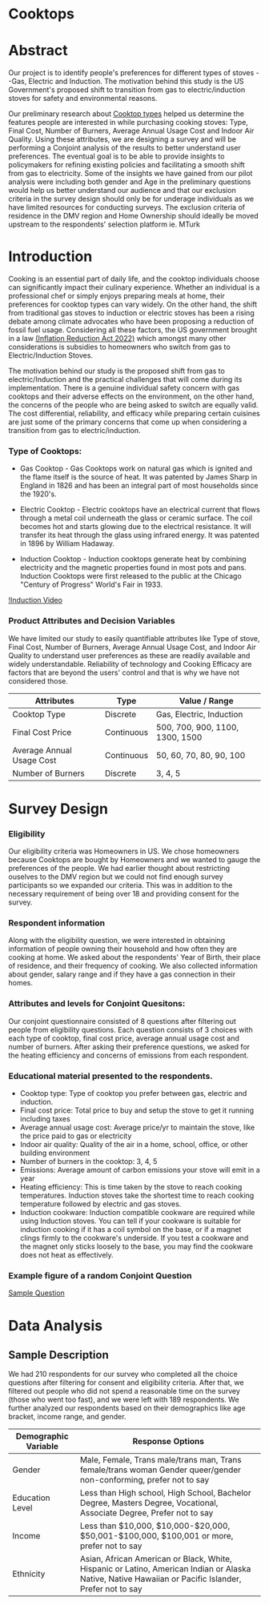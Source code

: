 # Cooktops
# Abstract

Our project is to identify people's preferences for different types of stoves --Gas, Electric and Induction. The motivation behind this study is the US Government's proposed shift to transition from gas to electric/induction stoves for safety and environmental reasons.

Our preliminary research about [Cooktop types](https://docs.google.com/spreadsheets/d/1t7P-EwncM1di8XoGIacFEEggvDJcXtPfUdSaPnEAlM4/edit?usp=sharing) helped us determine the features people are interested in while purchasing cooking stoves: Type, Final Cost, Number of Burners, Average Annual Usage Cost and Indoor Air Quality. Using these attributes, we are designing a survey and will be performing a Conjoint analysis of the results to better understand user preferences. The eventual goal is to be able to provide insights to policymakers for refining existing policies and facilitating a smooth shift from gas to electricity. Some of the insights we have gained from our pilot analysis were including both gender and Age in the preliminary questions would help us better understand our audience and that our exclusion criteria in the survey design should only be for underage individuals as we have limited resources for conducting surveys. The exclusion criteria of residence in the DMV region and Home Ownership should ideally be moved upstream to the respondents' selection platform ie. MTurk

# Introduction

Cooking is an essential part of daily life, and the cooktop individuals choose can significantly impact their culinary experience. Whether an individual is a professional chef or simply enjoys preparing meals at home, their preferences for cooktop types can vary widely. On the other hand, the shift from traditional gas stoves to induction or electric stoves has been a rising debate among climate advocates who have been proposing a reduction of fossil fuel usage. Considering all these factors, the US government brought in a law [(Inflation Reduction Act 2022)](https://www.democrats.senate.gov/imo/media/doc/inflation_reduction_act_of_2022.pdf) which amongst many other considerations is subsidies to homeowners who switch from gas to Electric/Induction Stoves.

The motivation behind our study is the proposed shift from gas to electric/Induction and the practical challenges that will come during its implementation. There is a genuine individual safety concern with gas cooktops and their adverse effects on the environment, on the other hand, the concerns of the people who are being asked to switch are equally valid. The cost differential, reliability, and efficacy while preparing certain cuisines are just some of the primary concerns that come up when considering a transition from gas to electric/induction.

### Type of Cooktops:

-   Gas Cooktop - Gas Cooktops work on natural gas which is ignited and the flame itself is the source of heat. It was patented by James Sharp in England in 1826 and has been an integral part of most households since the 1920's.

-   Electric Cooktop - Electric cooktops have an electrical current that flows through a metal coil underneath the glass or ceramic surface. The coil becomes hot and starts glowing due to the electrical resistance. It will transfer its heat through the glass using infrared energy. It was patented in 1896 by William Hadaway.

-   Induction Cooktop - Induction cooktops generate heat by combining electricity and the magnetic properties found in most pots and pans. Induction Cooktops were first released to the public at the Chicago "Century of Progress" World's Fair in 1933.

[!Induction Video](https://www.youtube.com/watch?v=wu1Rcfonxps)


### Product Attributes and Decision Variables

We have limited our study to easily quantifiable attributes like Type of stove, Final Cost, Number of Burners, Average Annual Usage Cost, and Indoor Air Quality to understand user preferences as these are readily available and widely understandable. Reliability of technology and Cooking Efficacy are factors that are beyond the users' control and that is why we have not considered those.

| Attributes                | Type       | Value / Range                   |
|---------------------------|------------|---------------------------------|
| Cooktop Type              | Discrete   | Gas, Electric, Induction        |
| Final Cost Price          | Continuous | 500, 700, 900, 1100, 1300, 1500 |
| Average Annual Usage Cost | Continuous | 50, 60, 70, 80, 90, 100         |
| Number of Burners         | Discrete   | 3, 4, 5                         |

# Survey Design

### Eligibility

Our eligibility criteria was Homeowners in US. We chose homeowners because Cooktops are bought by Homeowners and we wanted to gauge the preferences of the people. We had earlier thought about restricting ouselves to the DMV region but we could not find enough survey participants so we expanded our criteria. This was in addition to the necessary requirement of being over 18 and providing consent for the survey.

### Respondent information

Along with the eligibility question, we were interested in obtaining information of people owning their household and how often they are cooking at home. We asked about the respondents' Year of Birth, their place of residence, and their frequency of cooking. We also collected information about gender, salary range and if they have a gas connection in their homes.

### Attributes and levels for Conjoint Quesitons:

Our conjoint questionnaire consisted of 8 questions after filtering out people from eligibility questions. Each question consists of 3 choices with each type of cooktop, final cost price, average annual usage cost and number of burners. After asking their preference questions, we asked for the heating efficiency and concerns of emissions from each respondent.

### Educational material presented to the respondents.

-   Cooktop type: Type of cooktop you prefer between gas, electric and induction.
-   Final cost price: Total price to buy and setup the stove to get it running including taxes
-   Average annual usage cost: Average price/yr to maintain the stove, like the price paid to gas or electricity
-   Indoor air quality: Quality of the air in a home, school, office, or other building environment
-   Number of burners in the cooktop: 3, 4, 5
-   Emissions: Average amount of carbon emissions your stove will emit in a year
-   Heating efficiency: This is time taken by the stove to reach cooking temperatures. Induction stoves take the shortest time to reach cooking temperature followed by electric and gas stoves.
-   Induction cookware: Induction compatible cookware are required while using Induction stoves. You can tell if your cookware is suitable for induction cooking if it has a coil symbol on the base, or if a magnet clings firmly to the cookware's underside. If you test a cookware and the magnet only sticks loosely to the base, you may find the cookware does not heat as effectively.

### Example figure of a random Conjoint Question

[Sample Question](https://raw.githubusercontent.com/tejasphirke/Cooktops/main/Final_images/sample_conjoint_question_image.JPG)

# Data Analysis

## Sample Description

We had 210 respondents for our survey who completed all the choice questions after filtering for consent and eligibility criteria. After that, we filtered out people who did not spend a reasonable time on the survey (those who went too fast), and we were left with 189 respondents. We further analyzed our respondents based on their demographics like age bracket, income range, and gender.

| Demographic Variable | Response Options                                                                                                                                      |
|---------------------------|---------------------------------------------|
| Gender               | Male, Female, Trans male/trans man, Trans female/trans woman Gender queer/gender non-conforming, prefer not to say                                    |
| Education Level      | Less than High school, High School, Bachelor Degree, Masters Degree, Vocational, Associate Degree, Prefer not to say                                  |
| Income               | Less than \$10,000, \$10,000-\$20,000, \$50,001-\$100,000, \$100,001 or more, prefer not to say                                                       |
| Ethnicity            | Asian, African American or Black, White, Hispanic or Latino, American Indian or Alaska Native, Native Hawaiian or Pacific Islander, Prefer not to say |

